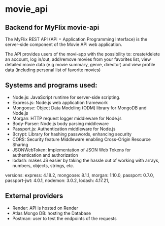 # movie_api


## Backend for MyFlix movie-api

The MyFlix REST API (API = Application Programming Interface) is the server-side component of the Movie API web application. 

The API provides users of the movi-app with the possibility to: create/delete an account, log in/out, add/remove movies from your favorites list, view detailed movie data (e.g movie summary, genre, director) and view profile data (including personal list of favorite movies) 


## Systems and programs used:

* Node.js: JavaScript runtime for server-side scripting.
* Express.js: Node.js web application framework
* Mongoose: Object Data Modeling (ODM) library for MongoDB and Node.js
* Morgan: HTTP request logger middleware for Node.js
* Body-Parser: Node.js body parsing middleware
* Passport.js: Authentication middleware for Node.js
* Bcrypt: Library for hashing passwords, enhancing security
* CORS: Security feature Middleware enabling Cross-Origin Resource Sharing 
* JSONWebToken: Implementation of JSON Web Tokens for authentication and authorization
* lodash: makes JS easier by taking the hassle out of working with arrays, numbers, objects, strings, etc.


versions:
express: 4.18.2, mongoose: 8.1.1, morgan: 1.10.0, passport: 0.7.0, passport-jwt: 4.0.1, nodemon: 3.0.2,  lodash: 4.17.21, 


## External providers

* Render: API is hosted on Render
* Atlas Mongo DB: hosting the Database
* Postman: user to test the endpoints of the requests